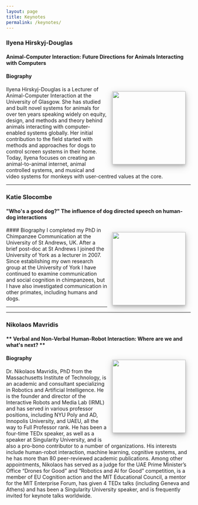 ```yaml
---
layout: page
title: Keynotes
permalink: /keynotes/
---
```


###  Ilyena Hirskyj-Douglas

#### **Animal-Computer Interaction: Future Directions for Animals Interacting with Computers**

#### Biography
<img style="float:right; width: 200px; right; margin: 1em; overflow: auto; box-shadow: 0 4px 8px 0 rgba(0, 0, 0, 0.2), 0 6px 20px 0 rgba(0, 0, 0, 0.19);" src="{{ site.baseurl }}/assets/news_ilyena_hirskyj_douglas.jpg">

Ilyena Hirskyj-Douglas is a Lecturer of Animal-Computer Interaction at the University of Glasgow.  She has studied and built novel systems for animals for over ten years speaking widely on equity, design, and methods and theory behind animals interacting with computer-enabled systems globally. Her initial contribution to the field started with methods and approaches for dogs to control screen systems in their home. Today, Ilyena focuses on creating an animal-to-animal internet, animal controlled systems, and musical and video systems for monkeys with user-centred values at the core.

<hr/>


###  Katie Slocombe

#### **"Who's a good dog?" The influence of dog directed speech on human-dog interactions**
<img style="float:right; width: 200px; right; margin: 1em; overflow: auto; box-shadow: 0 4px 8px 0 rgba(0, 0, 0, 0.2), 0 6px 20px 0 rgba(0, 0, 0, 0.19);" src="{{ site.baseurl }}/assets/Katie_slocombe.jpg">
#### Biography
I completed my PhD in Chimpanzee Communication at the University of St Andrews, UK. After a brief post-doc at St Andrews I joined the University of
York as a lecturer in 2007. Since establishing my own research group at the University of York I have continued to examine communication and social
cognition in chimpanzees, but I have also investigated communication in other primates, including humans and dogs.
<hr/>


<hr/>


###  Nikolaos Mavridis
#### ** Verbal and Non-Verbal Human-Robot Interaction: Where are we and what's next? **

<img style="float:right; width: 200px; right; margin: 1em; overflow: auto; box-shadow: 0 4px 8px 0 rgba(0, 0, 0, 0.2), 0 6px 20px 0 rgba(0, 0, 0, 0.19);" src="{{ site.baseurl }}/assets/NikolaosMavridis_FormalPhoto3.jpg">

#### Biography
Dr. Nikolaos Mavridis, PhD from the Massachusetts Institute of Technology, is an academic and consultant specializing in Robotics and Artificial Intelligence. He is the founder and director of the Interactive Robots and Media Lab (IRML) and has served in various professor positions, including NYU Poly and AD, Innopolis University, and UAEU, all the way to Full Professor rank. He has been a four-time TEDx speaker, as well as a speaker at Singularity University, and is also a pro-bono contributor to a number of organizations. His interests include human-robot interaction, machine learning, cognitive systems, and he has more than 80 peer-reviewed academic publications. Among other appointments, Nikolaos has served as a judge for the UAE Prime Minister’s Office “Drones for Good” and “Robotics and AI for Good” competition, is a member of EU Cognition action and the MIT Educational Council, a mentor for the MIT Enterprise Forum, has given 4 TEDx talks (including Geneva and Athens) and has been a Singularity University speaker, and is frequently invited for keynote talks worldwide.

